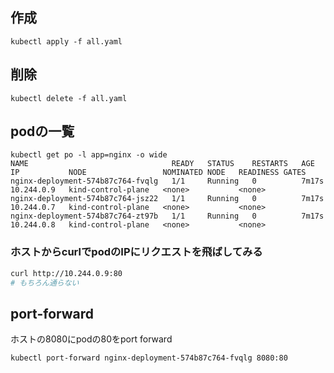 
## 作成

```
kubectl apply -f all.yaml
```

## 削除 

```
kubectl delete -f all.yaml
```

## podの一覧

```
kubectl get po -l app=nginx -o wide
NAME                                READY   STATUS    RESTARTS   AGE     IP           NODE                 NOMINATED NODE   READINESS GATES
nginx-deployment-574b87c764-fvqlg   1/1     Running   0          7m17s   10.244.0.9   kind-control-plane   <none>           <none>
nginx-deployment-574b87c764-jsz22   1/1     Running   0          7m17s   10.244.0.7   kind-control-plane   <none>           <none>
nginx-deployment-574b87c764-zt97b   1/1     Running   0          7m17s   10.244.0.8   kind-control-plane   <none>           <none>
```

### ホストからcurlでpodのIPにリクエストを飛ばしてみる

```bash
curl http://10.244.0.9:80 
# もちろん通らない
```

## port-forward

ホストの8080にpodの80をport forward

```
kubectl port-forward nginx-deployment-574b87c764-fvqlg 8080:80
```
